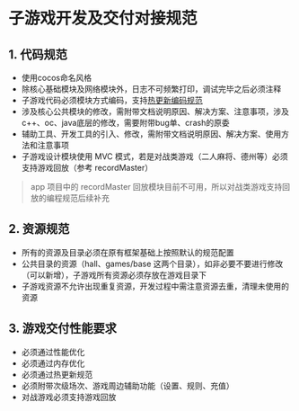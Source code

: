 # 子游戏开发及交付对接规范
## 1. 代码规范
* 使用cocos命名风格
* 除核心基础模块及网络模块外，日志不可频繁打印，调试完毕之后必须注释
* 子游戏代码必须模块方式编码，支持[热更新编码规范](热更新编码规范)
* 涉及核心公共模块的修改，需附带文档说明原因、解决方案、注意事项，涉及c++、oc、java底层的修改，需要附带bug单、crash的原委
* 辅助工具、开发工具的引入、修改，需附带文档说明原因、解决方案、使用方法和注意事项
* 子游戏设计模块使用 MVC 模式，若是对战类游戏（二人麻将、德州等）必须支持游戏回放（参考 recordMaster）


>  app 项目中的 recordMaster 回放模块目前不可用，所以对战类游戏支持回放的编程规范后续补充


## 2. 资源规范
* 所有的资源及目录必须在原有框架基础上按照默认的规范配置
* 公共目录的资源（hall、games/base 这两个目录），如非必要不要进行修改（可以新增），子游戏所有资源必须存放在游戏目录下
* 子游戏资源不允许出现重复资源，开发过程中需注意资源去重，清理未使用的资源

## 3. 游戏交付性能要求
* 必须通过性能优化
* 必须通过内存优化
* 必须通过热更新规范
* 必须附带次级场次、游戏周边辅助功能（设置、规则、充值）
* 对战游戏必须支持游戏回放
